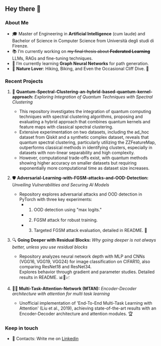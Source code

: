 ## Hey there 👋

### About Me
- 🎓 Master of Engineering in **Artificial Intelligence** (cum laude) and Bachelor of Science in Computer Science from Università degli studi di Firenze.
- 📚 I’m currently working on ~~my final thesis about **Federated Learning**~~ LLMs, RAGs and fine-tuning techniques.
- 🧬 I’m currently learning **Graph Neural Networks** for path generation.
- 🌄 **Nature Lover**: Hiking, Biking, and Even the Occasional Cliff Dive. 🌊

### Recent Projects

1. 🔬 **Quantum-Spectral-Clustering-an-hybrid-based-quantum-kernel-approach:** *Exploring Integration of Quantum Techniques with Spectral Clustering*
   - This repository investigates the integration of quantum computing techniques with spectral clustering algorithms, proposing and evaluating a hybrid approach that       combines quantum kernels and feature maps with classical spectral clustering.
   - Extensive experimentation on two datasets, including the ad_hoc dataset from Qiskit and a synthetic complex dataset, reveals that quantum spectral clustering,          particularly utilizing the ZZFeatureMap, outperforms classical methods in identifying clusters, especially in datasets with non-linear separability and high           complexity.
   - However, computational trade-offs exist, with quantum methods showing higher accuracy on smaller datasets but requiring exponentially more computational time          as dataset size increases. 

2. 🛡️ **Adversarial-Learning-with-FGSM-attacks-and-OOD-Detection:** *Unveiling Vulnerabilities and Securing AI Models* 
   - Repository explores adversarial attacks and OOD detection in PyTorch with three key experiments:
      - 1. OOD detection using "max logits."
      - 2. FGSM attack for robust training.
      - 3. Targeted FGSM attack evaluation, detailed in README. 🎯

3. 🔍 **Going Deeper with Residual Blocks:** *Why going deeper is not always better, unless you use residual blocks*
   - Repository analyzes neural network depth with MLP and CNNs (VGG16, VGG19, VGG24) for image classification on CIFAR10, also comparing ResNet18 and ResNet34.   
     Explores behavior through gradient and parameter studies. Detailed results in README. 📊🧠📈

4. 🤹‍♂️ **Multi-Task-Attention-Network (MTAN):** *Encoder-Decoder architecture with attention for multi task learning* 
   - Unofficial implementation of 'End-To-End Multi-Task Learning with Attention' (Liu et al., 2019), achieving state-of-the-art 
     results with an Encoder-Decoder architecture and attention modules. 🏆

### Keep in touch
- 📧 Contacts: Write me on [Linkedin](https://www.linkedin.com/in/salah-jebali-dev)
